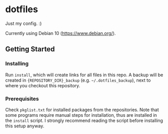 # dotfiles
Just my config. :)

Currently using Debian 10 (https://www.debian.org/).

## Getting Started

### Installing

Run `install`, which will create links for all files in this repo. A backup will be created in `{REPOSITORY_DIR}_backup` (e.g. `~/.dotfiles_backup`), next to where you checkout this repository.

### Prerequisites
Check `pkglist.txt` for installed packages from the repositories. Note that some programs require manual steps for installation, thus are installed in the `install` script. I strongly recommend reading the script before installing this setup anyway.
